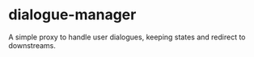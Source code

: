 # dialogue-manager

A simple proxy to handle user dialogues, keeping states and redirect to downstreams.
